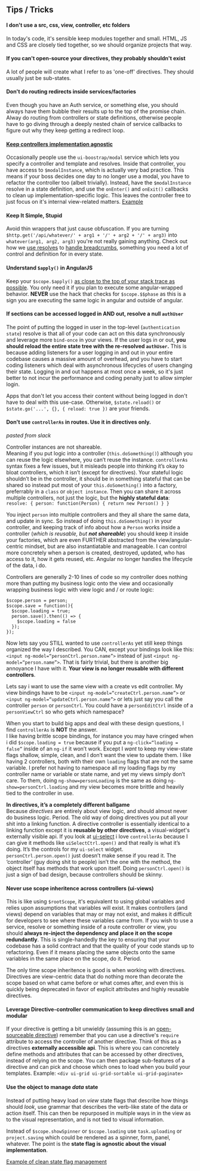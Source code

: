 Tips / Tricks
-------------

#### **I don't use a src, css, view, controller, etc folders**  
In today's code, it's sensible keep modules together and small. HTML, JS and CSS are closely tied together, so we should organize projects that way.

#### **If you can't open-source your directives, they probably shouldn't exist**  
A lot of people will create what I refer to as 'one-off' directives. They should usually just be sub-states.

#### **Don't do routing redirects inside services/factories**  
Even though you have an Auth service, or something else, you should always have them bubble their results up to the top of the promise chain. Alway do routing from controllers or state definitions, otherwise people have to go diving through a deeply nested chain of service callbacks to figure out why they keep getting a redirect loop.

#### **[Keep controllers implementation agnostic](https://github.com/ProLoser/AngularJS-ORM/blob/62ce345d6b6152a332562d58b0ec73d194ca3d8c/modules/Authentication/Login.js#L28-L37)**  
Occasionally people use the `ui-boostrap/modal` service which lets you specify a controller and template and resolves. Inside that controller, you have access to `$modalInstance`, which is actually very bad practice. This means if your boss decides one day to no longer use a modal, you have to refactor the controller too (albeit trivially). Instead, have the `$modalInstance` resolve in a state definition, and use the `onEnter()` and `onExit()` callbacks to clean up implementation-specific logic. This leaves the controller free to just focus on it's internal view-related matters. [Example](https://github.com/ProLoser/AngularJS-ORM/blob/62ce345d6b6152a332562d58b0ec73d194ca3d8c/modules/Authentication/Login.js#L28-L37)

#### Keep It Simple, Stupid
Avoid thin wrappers that just cause obfuscation. If you are turning `$http.get('/api/whatever/' + arg1 + '/' + arg2 + '/' + arg3)` into `whatever(arg1, arg2, arg3)` you're not really gaining anything. Check out how we [use resolves](https://github.com/ProLoser/AngularJS-ORM/blob/b6482fab60a5b0207e2a39929681b10668552745/modules/Authentication/Authenticated.js#L23-L25) to [handle breadcrumbs](https://github.com/ProLoser/AngularJS-ORM/blob/b6482fab60a5b0207e2a39929681b10668552745/modules/Project/Project.js#L22-L28), something you need a lot of control and definition for in every state.

#### Understand `$apply()` in AngularJS
Keep your `$scope.$apply()` [as close to the top of your stack trace as possible](https://github.com/ProLoser/AngularJS-ORM/blob/8f6fafa2048ec301672c23828ba4eb591fb6cca5/modules/Socket.js#L46). You only need it if you plan to execute some angular-wrapped behavior. **NEVER** use the hack that checks for `$scope.$$phase` as this is a sign you are executing the same logic in angular and outside of angular.

#### If sections can be accessed logged in AND out, resolve a null `authUser`
The point of putting the logged in user in the top-level (`authentication state`) resolve is that all of your code can act on this data synchronously and leverage more `bind-once` in your views. If the user logs in or out, **you should reload the entire state tree with the re-resolved `authUser`.** This is because adding listeners for a user logging in and out in your entire codebase causes a massive amount of overhead, and you have to start coding listeners which deal with asynchronous lifecycles of users changing their state. Logging in and out happens at most once a week, so it's just better to not incur the performance and coding penalty just to allow simpler login.

Apps that don't let you access their content without being logged in don't have to deal with this use-case. Otherwise, `$state.reload()` or `$state.go('...', {}, { reload: true })` are your friends.

#### Don't use `controllerAs` in routes. Use it in directives only.
_pasted from slack_

Controller instances are not shareable.  
Meaning if you put logic into a controller (`this.doSomething()`) although you can reuse the logic elsewhere, you can’t reuse the instance.
`controllerAs` syntax fixes a few issues, but it misleads people into thinking it’s okay to bloat controllers, which it isn’t (except for directives).
Your stateful logic  shouldn’t be in the controller, it should be in something stateful that can be shared
so instead put most of your `this.doSomething()` into a factory, preferrably in a `class` or `object instance`.
Then you can share it across multiple controllers, not just the logic, but the **highly stateful data**:  
`resolve: { person: function(Person) { return new Person() } }`

You inject `person` into multiple controllers and they all share the same data, and update in sync.
So instead of doing `this.doSomething()` in your controller, and keeping track of info about how a `Person` works inside a controller (_which is reusable, but **not shareable**_) you should keep it inside your factories, which are even FURTHER abstracted from the view/angular-centric mindset, but are also instantiatable and manageable.
I can control more concretely when a person is created, destroyed, updated, who has access to it, how it gets reused, etc.
Angular no longer handles the lifecycle of the data, i do.

Controllers are generally 2-10 lines of code so my controller does nothing more than putting my business logic onto the view and occasionally wrapping business logic with view logic and / or route logic:  
```
$scope.person = person;
$scope.save = function(){
  $scope.loading = true;
  person.save().then(() => {
    $scope.loading = false
  });
});
```

Now lets say you STILL wanted to use `controllerAs` yet still keep things organized the way I described.
You CAN, except your bindings look like this: `<input ng-model=“personCtrl.person.name”>`
instead of just `<input ng-model=“person.name”>`.
That is fairly trivial, but there is another big annoyance I have with it.
**Your view is no longer reusable with different controllers**.

Lets say i want to use the same view with a create vs edit controller.
My view bindings have to be `<input ng-model=“createCtrl.person.name”>` or `<input ng-model=“updateCtrl.person.name”>`
or lets just say you call the controller `person` or `personCtrl`.
You could have a `personEditCtrl` inside of a `personViewCtrl`
so who gets which namespace?

When you start to build big apps and deal with these design questions, I find `controllerAs` is **NOT** the answer.  
I like having brittle scope bindings, for instance you may have cringed when i did `$scope.loading = true` because if you put a `ng-click=“loading = false”` inside of an `ng-if` it won’t work.
Except I _want_ to keep my view-state flags shallow, simple, clean, and I don’t want the view to update them.
I like having 2 controllers, both with their own `loading` flags that are not the same variable.
I prefer not having to namespace all my loading flags by my controller name or variable or state name, and yet my views simply don’t care.
To them, doing `ng-show=personLoading` is the same as doing `ng-show=personCtrl.loading` and
my view becomes more brittle and heavily tied to the controller in use.

**In directives, it’s a completely different ballgame**  
Because *directives* are entirely about view logic, and should almost never do business logic. Period.
The old way of doing directives you put all your shit into a linking function.
A directive controller is essentially identical to a linking function except it is **reusable by other directives**, a visual-widget's externally visible api.
If you look at [ui-select](https://github.com/angular-ui/ui-select) i love `controllerAs` because I can give it methods like `uiSelectCtrl.open()`
and that really is what it’s doing. It’s the controls for my `ui-select` widget.  
`personCtrl.person.open()` just doesn’t make sense if you read it. The ‘controller’ (guy doing shit to people) isn’t the one with the method, the object itself has methods that work upon itself.
Doing `personCtrl.open()` is just a sign of bad design, because controllers should be skinny.

#### Never use scope inheritence across controllers (ui-views)
This is like using `$rootScope`, it's equivalent to using global variables and relies upon assumptions that variables will exist. It makes controllers (and views) depend on variables that may or may not exist, and makes it difficult for developers to see where these variables came from. If you wish to use a service, resolve or something inside of a route controller or view, you should **always re-inject the dependency and place it on the scope redundantly**. This is single-handedly the key to ensuring that your codebase has a solid contract and that the quality of your code stands up to refactoring. Even if it means placing the same objects onto the same variables in the same place on the scope, do it. Period.

The only time scope inheritence is good is when working with directives. Directives are view-centric data that do nothing more than decorate the scope based on what came before or what comes after, and even this is quickly being deprecated in favor of explicit attributes and highly reusable directives. 

#### Leverage Directive-controller communication to keep directives small and modular
If your directive is getting a bit unwieldy (assuming this is an [open-sourceable directive](#if-you-cant-open-source-your-directives-they-probably-shouldnt-exist)) remember that you can use a directive's `require` attribute to access the controller of another directive. Think of this as a directives **externally accessible api**. This is where you can concretely define methods and attributes that can be accessed by other directives, instead of relying on the scope. You can then package sub-features of a directive and can pick and choose which ones to load when you build your templates.
Example:
`<div ui-grid ui-grid-sortable ui-grid-paginate>`

#### Use the object to manage _data_ state
Instead of putting heavy load on _view_ state flags that describe how things should _look_, use grammar that
describes the verb-like state of the data or action itself. This can then be repurposed in multiple ways in
in the view as to the visual representation, and is not tied to visual information.

Instead of `$scope.showSpinner` or `$scope.loading` use `task.uploading` or `project.saving` which could be rendered as a spinner, form, panel, whatever. The point is the **state flag is agnostic about the visual implementation**.

[Example of clean state flag management](https://github.com/ProLoser/AngularJS-ORM/tree/7eee7eac0573bb8d53beef3cc2e11bb75cfe967f#L100-L133)
